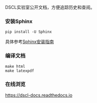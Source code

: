 DSCL实验室公开文档，方便追踪历史和查阅。

### 安装Sphinx
```
pip install -U Sphinx
```
具体参考[Sphinx安装指南](https://www.sphinx-doc.org/en/master/usage/installation.html)

### 编译文档
```
make html
make latexpdf
```

### 在线浏览
https://dscl-docs.readthedocs.io

